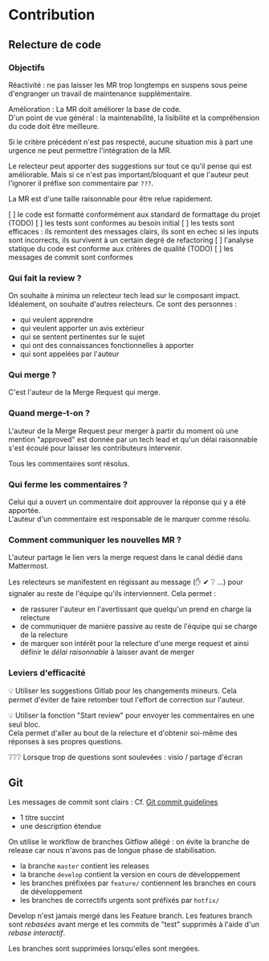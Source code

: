 # Contribution

## Relecture de code

### Objectifs

Réactivité : ne pas laisser les MR trop longtemps en suspens sous peine d'engranger un travail de maintenance
supplémentaire.

Amélioration : La MR doit améliorer la base de code.  
D'un point de vue général : la maintenabilité, la lisibilité et la compréhension du code doit être meilleure.

Si le critère précédent n'est pas respecté, aucune situation mis à part une urgence ne peut permettre l'intégration de
la MR.

Le relecteur peut apporter des suggestions sur tout ce qu'il pense qui est améliorable. Mais si ce n'est pas
important/bloquant et que l'auteur peut l'ignorer il préfixe son commentaire par `???`.

La MR est d'une taille raisonnable pour être relue rapidement.

[ ] le code est formatté conformément aux standard de formattage du projet (TODO)
[ ] les tests sont conformes au besoin initial
[ ] les tests sont efficaces : ils remontent des messages clairs, ils sont en echec si les inputs sont incorrects, ils
survivent à un certain degré de refactoring
[ ] l'analyse statique du code est conforme aux critères de qualité (TODO)
[ ] les messages de commit sont conformes

### Qui fait la review ?

On souhaite à minima un relecteur tech lead sur le composant impact.  
Idéalement, on souhaite d'autres relecteurs. Ce sont des personnes :

- qui veulent apprendre
- qui veulent apporter un avis extérieur
- qui se sentent pertinentes sur le sujet
- qui ont des connaissances fonctionnelles à apporter
- qui sont appelées par l'auteur

### Qui merge ?

C'est l'auteur de la Merge Request qui merge.

### Quand merge-t-on ?

L'auteur de la Merge Request peur merger à partir du moment où une mention "approved" est donnée par un tech lead et
qu'un délai raisonnable s'est écoulé pour laisser les contributeurs intervenir.

Tous les commentaires sont résolus.

### Qui ferme les commentaires ?

Celui qui a ouvert un commentaire doit approuver la réponse qui y a été apportée.  
L'auteur d'un commentaire est responsable de le marquer comme résolu.

### Comment communiquer les nouvelles MR ?

L'auteur partage le lien vers la merge request dans le canal dédié dans Mattermost.

Les relecteurs se manifestent en régissant au message (✋ ✔ ❔ ...) pour signaler au reste de l'équipe qu'ils
interviennent. Cela permet :

- de rassurer l'auteur en l'avertissant que quelqu'un prend en charge la relecture
- de communiquer de manière passive au reste de l'équipe qui se charge de la relecture
- de marquer son intérêt pour la relecture d'une merge request et ainsi définir le _délai raisonnable_ à laisser avant
  de merger

### Leviers d'efficacité

💡 Utiliser les suggestions Gitlab pour les changements mineurs. Cela permet d'éviter de faire retomber tout l'effort de
correction sur l'auteur.

💡 Utiliser la fonction "Start review" pour envoyer les commentaires en une seul bloc.  
Cela permet d'aller au bout de la relecture et d'obtenir soi-même des réponses à ses propres questions.

❔❔❔ Lorsque trop de questions sont soulevées : visio / partage d'écran

## Git

Les messages de commit sont clairs :
Cf. [Git commit guidelines](https://git-scm.com/book/en/v2/Distributed-Git-Contributing-to-a-Project)

- 1 titre succint
- une description étendue

On utilise le workflow de branches Gitflow allégé : on évite la branche de release car nous n'avons pas de longue phase
de stabilisation.

- la branche `master` contient les releases
- la branche `develop` contient la version en cours de développement
- les branches préfixées par `feature/` contiennent les branches en cours de développement
- les branches de correctifs urgents sont préfixés par `hotfix/`

Develop n'est jamais mergé dans les Feature branch.
Les features branch sont _rebasées_ avant merge et les commits de "test" supprimés à l'aide d'un _rebase interactif_.

Les branches sont supprimées lorsqu'elles sont mergées.
